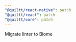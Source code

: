 ```yaml
---
"@quiltt/react-native": patch
"@quiltt/react": patch
"@quiltt/core": patch
---
```


Migrate linter to Biome
